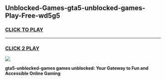 
## Unblocked-Games-gta5-unblocked-games-Play-Free-wd5g5
<h3>
<a href="https://premium76.site?title=gta5-unblocked-games&ref=22A">CLICK TO PLAY</a></h3>
<hr>

<h3>
<a href="https://premium76.site?title=gta5-unblocked-games&ref=22A">CLICK 2 PLAY</a>
  
</h3>

<a href="https://premium76.site?title=gta5-unblocked-games&ref=22A"><img src="https://clearcache.store/games.png"></a>


**gta5-unblocked-games games unblocked: Your Gateway to Fun and Accessible Online Gaming**
